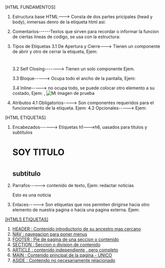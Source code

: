 [HTML FUNDAMENTOS]

1. Estructura base HTML---> Consta de dos partes pricipales (head y body), inmersas denro de la etiqueta html asi:  <html>     <head></head>  <body></body>     </html>


2. Comentarios------Textos que sirven para recordar o informar la funcion de ciertas  lineas de codigo, se usa con la estructura:<!--soy comentario  -->
3. Tipos de Etiquetas
   3.1 De Apertura y Cierre---> Tienen un componente de abrir y otro de cerrar la etiqueta, Ejem:<h1></h1>
   3.2 Self Closing-------> Tienen un solo componente Ejem. <a>

   3.3 Bloque-----> Ocupa todo el ancho de la pantalla,  Ejem: <p></p>
   3.4 Inline-----> no ocupa todo, se puede colocar otro elemento a su costado, Ejem: <span>  </span>, <img src="images/firefox-icon.png" alt="Mi imagen de prueba" />

4. Atributos
   4.1 Obligatorios----> Son componentes requeridos para el funcionamiento de la etiqueta. Ejem: <a href=""></a>
   4.2 Opcionales-----> Ejem:<p class=""></p>

[HTML ETIQUETAS]

1. Encabezados------> Etiquetas h1--->h6, uasados para titulos y subtitulos  <h1>SOY TITULO<h1> <h2>subtitulo</h2>
2. Parrafos-----> contenido de texto, Ejem: redactar noticias <p>Esto es una noticia</p>
3. Enlaces-----> Son etiquetas que nos permiten dirigirse hacia otro elemento de nuestra pagina o hacia una pagina externa. Ejem: <a href="https://www.google.com.pe/?hl=es">

[HTML5 ETIQUETAS]

1. HEADER : Contenido introductorio de su ancestro mas cercano
2. NAV : navegacion para poner menus
3. FOOTER : Pie de pagina de una seccion o contenido
4. SECTION : Seccion o division de contenido
5. ARTICLE : contenido independiente , pero completo
6. MAIN : Contenido principal de la pagina - UNICO
7. ASIDE : Contenido no necesariamente relacionado
